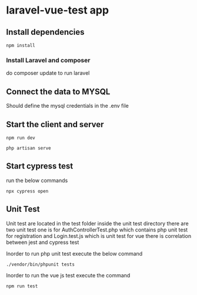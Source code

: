 # laravel-vue-test app


## Install dependencies 

````
npm install 

````

### Install Laravel and composer 

do composer update to run laravel

## Connect the data to MYSQL
Should define the mysql credentials in the .env file 

## Start the client and server 


````
npm run dev

php artisan serve
````

## Start cypress test

run the below commands

```
npx cypress open 

```
## Unit Test

Unit test are located in the test folder inside the unit test directory there are two unit test one is for AuthControllerTest.php which contains php unit test for registration and Login.test.js which is unit test for vue there is correlation between jest and cypress test

Inorder to run php unit test execute the below command 

```
./vendor/bin/phpunit tests

```

Inorder to run the vue js test execute the command 

```
npm run test
```

